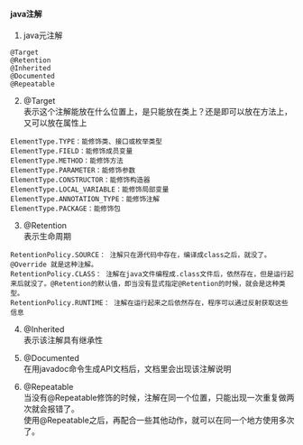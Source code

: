 #### java注解


1. java元注解 </br>
```
@Target    
@Retention  
@Inherited  
@Documented 
@Repeatable  
```

2. @Target </br>
表示这个注解能放在什么位置上，是只能放在类上？还是即可以放在方法上，又可以放在属性上 </br>
```
ElementType.TYPE：能修饰类、接口或枚举类型
ElementType.FIELD：能修饰成员变量
ElementType.METHOD：能修饰方法
ElementType.PARAMETER：能修饰参数
ElementType.CONSTRUCTOR：能修饰构造器
ElementType.LOCAL_VARIABLE：能修饰局部变量
ElementType.ANNOTATION_TYPE：能修饰注解
ElementType.PACKAGE：能修饰包
```


3. @Retention  </br>
表示生命周期  </br>
```
RetentionPolicy.SOURCE： 注解只在源代码中存在，编译成class之后，就没了。@Override 就是这种注解。
RetentionPolicy.CLASS： 注解在java文件编程成.class文件后，依然存在，但是运行起来后就没了。@Retention的默认值，即当没有显式指定@Retention的时候，就会是这种类型。
RetentionPolicy.RUNTIME： 注解在运行起来之后依然存在，程序可以通过反射获取这些信息
```

4. @Inherited   </br>
表示该注解具有继承性  </br>

5. @Documented  </br>
在用javadoc命令生成API文档后，文档里会出现该注解说明  </br>

6. @Repeatable </br>
当没有@Repeatable修饰的时候，注解在同一个位置，只能出现一次重复做两次就会报错了。 </br>
使用@Repeatable之后，再配合一些其他动作，就可以在同一个地方使用多次了。 </br>


